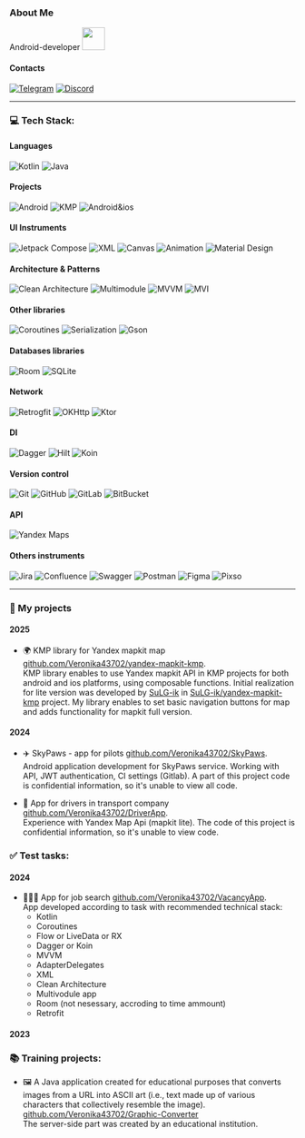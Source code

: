  ### About Me
Android-developer
<img src="https://i.giphy.com/media/v1.Y2lkPTc5MGI3NjExcHo2dXBzbThmMnd0cTR1Zm1uMm04amUxYWJxOGY2YTNldjVxY2tzdyZlcD12MV9pbnRlcm5hbF9naWZfYnlfaWQmY3Q9Zw/LHZyixOnHwDDy/giphy.gif" width="40">

#### Contacts
[![Telegram](https://img.shields.io/badge/Telegram-blue?logo=telegram&logoColor=white)](https://t.me/nika43702) 
[![Discord](https://img.shields.io/badge/Discord-%237289DA.svg?logo=discord&logoColor=white)](https://discord.gg/gHBV4J5N) 

---
### 💻 Tech Stack:
#### Languages
![Kotlin](https://img.shields.io/badge/kotlin-7F52FF?style=for-the-badge&logo=kotlin&logoColor=white) 
![Java](https://img.shields.io/badge/java-E86D03?style=for-the-badge&logo=openjdk)

#### Projects
![Android](https://img.shields.io/badge/Android-3DDC84?style=for-the-badge&logo=Android&logoColor=white)
![KMP](https://img.shields.io/badge/KMP-7F52FF?style=for-the-badge&logo=kotlin&logoColor=white) 
![Android&ios](https://img.shields.io/badge/ios-android-3DDC84?style=plastic)

#### UI Instruments
![Jetpack Compose](https://img.shields.io/badge/Jetpack_Compose-black?style=for-the-badge&logo=jetpackcompose) 
![XML](https://img.shields.io/badge/XML-black?style=for-the-badge&logo=xml)
![Canvas](https://img.shields.io/badge/canvas-ffa382?style=for-the-badge)
![Animation](https://img.shields.io/badge/animation-ffa382?style=for-the-badge)
![Material Design](https://img.shields.io/badge/material_design-757575?style=for-the-badge&logo=materialdesign&logoColor=white)  

#### Architecture & Patterns
![Clean Architecture](https://img.shields.io/badge/Clean_Architecture-7cb543?style=for-the-badge) 
![Multimodule](https://img.shields.io/badge/Multi_Module_App-7cb543?style=for-the-badge)
![MVVM](https://img.shields.io/badge/MVVM-3258a8?style=for-the-badge)
![MVI](https://img.shields.io/badge/MVI-3258a8?style=for-the-badge)

#### Other libraries
![Coroutines](https://img.shields.io/badge/coroutines-7F52FF?style=for-the-badge&logo=kotlin&logoColor=white)
![Serialization](https://img.shields.io/badge/serialization-7F52FF?style=for-the-badge&logo=kotlin&logoColor=white)
![Gson](https://img.shields.io/badge/gson-f7940a?style=for-the-badge)

#### Databases libraries
![Room](https://img.shields.io/badge/room-005075?style=for-the-badge) 
![SQLite](https://img.shields.io/badge/SQLite-003B57?style=for-the-badge&logo=sqlite&logoColor=white)

#### Network
![Retrogfit](https://img.shields.io/badge/retrofit-48B983?style=for-the-badge)
![OKHttp](https://img.shields.io/badge/okhttp-38BBA4?style=for-the-badge)
![Ktor](https://img.shields.io/badge/ktor-7F52FF?style=for-the-badge&logo=kotlin&logoColor=white)

#### DI
![Dagger](https://img.shields.io/badge/dagger-009639?style=for-the-badge)
![Hilt](https://img.shields.io/badge/hilt-005721?style=for-the-badge) 
![Koin](https://img.shields.io/badge/koin-7F52FF?style=for-the-badge&logo=kotlin&logoColor=white)

#### Version control
![Git](https://img.shields.io/badge/Git-black?style=for-the-badge&logo=git)
![GitHub](https://img.shields.io/badge/GitHub-black?style=for-the-badge&logo=github)
![GitLab](https://img.shields.io/badge/GitLab-black?style=for-the-badge&logo=gitlab)
![BitBucket](https://img.shields.io/badge/-BitBucket-0747a6?style=for-the-badge&logo=BitBucket&logoColor=white) 

#### API
![Yandex Maps](https://img.shields.io/badge/Yandex_maps-f5da42?style=for-the-badge&logo=googlemaps&logoColor=red)

#### Others instruments
![Jira](https://img.shields.io/badge/-Jira-0747a6?style=for-the-badge&logo=jira&logoColor=white)
![Confluence](https://img.shields.io/badge/-Confluence-0747a6?style=for-the-badge&logo=Confluence&logoColor=white) 
![Swagger](https://img.shields.io/badge/-Swagger-%23Clojure?style=for-the-badge&logo=swagger&logoColor=white) 
![Postman](https://img.shields.io/badge/Postman-FF6C37?style=for-the-badge&logo=postman&logoColor=white)
![Figma](https://img.shields.io/badge/figma-F24E1E.svg?style=for-the-badge&logo=figma&logoColor=white) 
![Pixso](https://img.shields.io/badge/pixso-6428B4.svg?style=for-the-badge&logo=picsart&logoColor=EA4AAA) 


---

### 📂 My projects
#### 2025
- 🌍 KMP library for Yandex mapkit map
[github.com/Veronika43702/yandex-mapkit-kmp](https://github.com/Veronika43702/yandex-mapkit-kmp).  
KMP library enables to use Yandex mapkit API in KMP projects for both android and ios platforms, using composable functions.
Initial realization for lite version was developed by [SuLG-ik](https://github.com/SuLG-ik) in [SuLG-ik/yandex-mapkit-kmp](https://github.com/SuLG-ik/yandex-mapkit-kmp) project.
My library enables to set basic navigation buttons for map and adds functionality for mapkit full version.

#### 2024
- ✈️ SkyPaws - app for pilots 
[github.com/Veronika43702/SkyPaws](https://github.com/Veronika43702/SkyPaws).  
Android application development for SkyPaws service. Working with API, JWT authentication, CI settings (Gitlab).
A part of this project code is confidential information, so it's unable to view all code.

- 🚚 App for drivers in transport company
[github.com/Veronika43702/DriverApp](https://github.com/Veronika43702/DriverApp).  
Experience with Yandex Map Api (mapkit lite).
The code of this project is confidential information, so it's unable to view code.

### ✅ Test tasks:
#### 2024
- 👨🏻‍💻 App for job search
[github.com/Veronika43702/VacancyApp](https://github.com/Veronika43702/VacancyApp).  
App developed according to task with recommended technical stack:
  * Kotlin 
  * Coroutines
  * Flow or LiveData or RX 
  * Dagger or Koin
  * MVVM
  * AdapterDelegates
  * XML
  * Clean Architecture
  * Multivodule app
  * Room (not nesessary, accroding to time ammount)
  * Retrofit

#### 2023
### 📚 Training projects:
- 🖼️ A Java application created for educational purposes that converts images from a URL into ASCII art (i.e., text made up of various characters that collectively resemble the image). 
[github.com/Veronika43702/Graphic-Converter](https://github.com/Veronika43702/Graphic-Converter)  
The server-side part was created by an educational institution.
